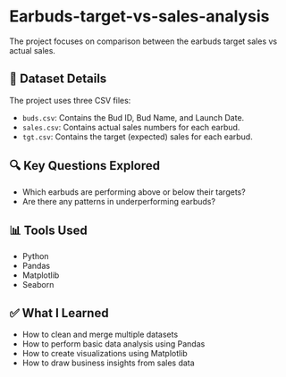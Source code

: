 # Earbuds-target-vs-sales-analysis
The project focuses on comparison between the earbuds target sales vs actual sales. 

## 📁 Dataset Details
The project uses three CSV files:
- `buds.csv`: Contains the Bud ID, Bud Name, and Launch Date.
- `sales.csv`: Contains actual sales numbers for each earbud.
- `tgt.csv`: Contains the target (expected) sales for each earbud.

## 🔍 Key Questions Explored
- Which earbuds are performing above or below their targets?
- Are there any patterns in underperforming earbuds?

## 📊 Tools Used
- Python
- Pandas
- Matplotlib
- Seaborn

## ✅ What I Learned
- How to clean and merge multiple datasets
- How to perform basic data analysis using Pandas
- How to create visualizations using Matplotlib
- How to draw business insights from sales data

